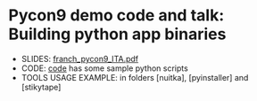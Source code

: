 # Pycon9 demo code and talk: Building python app binaries

- SLIDES: [franch_pycon9_ITA.pdf](franch_pycon9_ITA.pdf)
- CODE: [code](code) has some sample python scripts
- TOOLS USAGE EXAMPLE: in folders [nuitka], [pyinstaller] and [stikytape]
